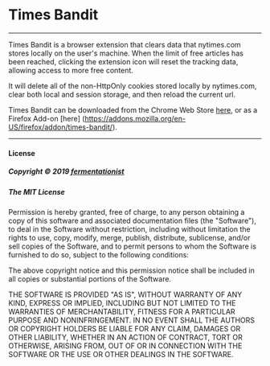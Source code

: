 # Times Bandit

---

Times Bandit is a browser extension that clears data that nytimes.com stores locally on the user's machine. When the limit of free articles has been reached, clicking the extension icon will reset the tracking data, allowing access to more free content.

It will delete all of the non-HttpOnly cookies stored locally by nytimes.com, clear both local and session storage, and then reload the current url.

Times Bandit can be downloaded from the Chrome Web Store [here](https://chrome.google.com/webstore/detail/times-bandit/kbodloaojjbfdeeoglgapaflcfamgcml), or as a Firefox Add-on [here] (https://addons.mozilla.org/en-US/firefox/addon/times-bandit/).

---
#### License

##### Copyright © 2019 [fermentationist](https://github.com/fermentationist) 


##### __The MIT License__

Permission is hereby granted, free of charge, to any person obtaining a copy
of this software and associated documentation files (the "Software"), to deal
in the Software without restriction, including without limitation the rights
to use, copy, modify, merge, publish, distribute, sublicense, and/or sell
copies of the Software, and to permit persons to whom the Software is
furnished to do so, subject to the following conditions:

The above copyright notice and this permission notice shall be included in
all copies or substantial portions of the Software.

THE SOFTWARE IS PROVIDED "AS IS", WITHOUT WARRANTY OF ANY KIND, EXPRESS OR
IMPLIED, INCLUDING BUT NOT LIMITED TO THE WARRANTIES OF MERCHANTABILITY,
FITNESS FOR A PARTICULAR PURPOSE AND NONINFRINGEMENT. IN NO EVENT SHALL THE
AUTHORS OR COPYRIGHT HOLDERS BE LIABLE FOR ANY CLAIM, DAMAGES OR OTHER
LIABILITY, WHETHER IN AN ACTION OF CONTRACT, TORT OR OTHERWISE, ARISING FROM,
OUT OF OR IN CONNECTION WITH THE SOFTWARE OR THE USE OR OTHER DEALINGS IN
THE SOFTWARE.
